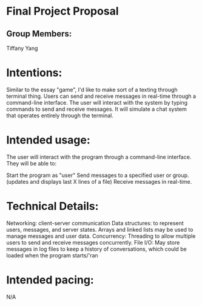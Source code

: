 # Final Project Proposal

## Group Members:

Tiffany Yang
       
# Intentions:

Similar to the essay "game", I'd like to make sort of a texting through terminal thing. Users can send and receive messages in real-time through a command-line interface. The user will interact with the system by typing commands to send and receive messages. It will simulate a chat system that operates entirely through the terminal.
    
# Intended usage:

The user will interact with the program through a command-line interface. They will be able to:

Start the program as "user"
Send messages to a specified user or group. (updates and displays last X lines of a file)
Receive messages in real-time.
  
# Technical Details:

Networking: client-server communication 
Data structures: to represent users, messages, and server states. Arrays and linked lists may be used to manage messages and user data.
Concurrency: Threading to allow multiple users to send and receive messages concurrently.
File I/O: May store messages in log files to keep a history of conversations, which could be loaded when the program starts/'ran
    
# Intended pacing:

N/A
